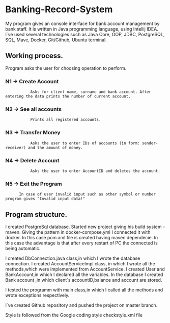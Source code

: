 # Banking-Record-System

My program gives an console interface for bank account management by bank staff. It is written in Java programming language, using Intellij IDEA. I`ve used several technologies such as Java Core, OOP, JDBC, PostgreSQL, SQL, Mave, Docker, Git/Github, Ubuntu terminal.

## Working process.

Program asks the user for choosing operation to perform.

### N1 -> Create Account

               Asks for client name, surname and bank account. After entering the data prints the number of current account.
               
### N2 -> See all accounts

               Prints all registered accounts.
               
### N3 -> Transfer Money

               Asks the user to enter IDs of accounts (in form: sender-receiver) and the amount of money.
               
### N4 -> Delete Account

               Asks the user to enter AccountID and deletes the account.
               
### N5 -> Exit the Program

          In case of user invalid input such as other symbol or number program gives "Invalid input data!"
          
## Program structure.

I created PostgreSql database. Started new project giving his build system -maven. Giving the pattern in docker-compose.yml I connected it with docker. In this case pom.xml file is created having maven dependecie. In this case the advantage is that after every restart of PC the connected is being automatic.

I created DbConnection.java class,in which I wrote the database connection. I created AccountServiceImpl class, in which I wrote all the methods,which were implemented from AccountService. I created User and BankAccount,in which I declared all the variables. In the database I created Bank account ,in which client`s accountID,balance and account are stored.

I tested the programm with main class,in which I called all the methods and wrote exceptions respectively.

I`ve created Github repository and pushed the project on master branch.

Style is followed from the Google coding style checkstyle.xml file
